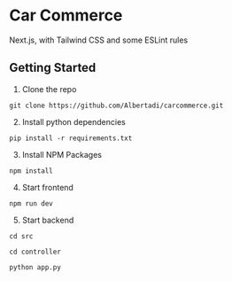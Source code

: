 <h1>Car Commerce</h1>
Next.js, with Tailwind CSS and some ESLint rules

## Getting Started

1. Clone the repo
```
git clone https://github.com/Albertadi/carcommerce.git
```
2. Install python dependencies
```
pip install -r requirements.txt
```

3. Install NPM Packages
```
npm install
```

4. Start frontend
```
npm run dev
```

5. Start backend
```
cd src
```
```
cd controller
```
```
python app.py
```

